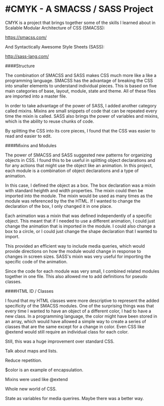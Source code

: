 #CMYK - A SMACSS / SASS Project
===========
CMYK is a project that brings together some of the skills I learned about in Scalable Modular Architecture of CSS (SMACSS):

https://smacss.com/

And Syntactically Awesome Style Sheets (SASS):

http://sass-lang.com/


####Structure

The combination of SMACSS and SASS makes CSS much more like a like a programming language. SMACSS has the advantage of breaking the CSS into smaller elements to understand individual pieces. This is based on five main categories of base, layout, module, state and theme. All of these files are imported into a master file.

In order to take advantage of the power of SASS, I added another category called mixins. Mixins are small snippets of code that can be repeated every time the mixin is called. SASS also brings the power of variables and mixins, which is the ability to reuse chunks of code.

By splitting the CSS into its core pieces, I found that the CSS was easier to read and easier to edit.

 
####Mixins and Modules

The power of SMACSS and SASS suggested new patterns for organizing objects in CSS. I found this to be useful in splitting object declarations and for any actions that might use the object like an animation. In this project, each module is a combination of object declarations and a type of animation.

In this case, I defined the object as a box. The box declaration was a mixin with standard heighth and width properties. The mixin could then be imported into the module. The mixin would be used as many times as the module was referenced by the the HTML. If I wanted to change the declaration of the box, I only changed it in one place.

Each animation was a mixin that was defined independently of a specific object. This meant that if I needed to use a different animation, I could just change the animation that is imported in the module. I could also change a box to a circle, or I could just change the shape declaration that I wanted to import. 

This provided an efficient way to include media queries, which would provide directions on how the module would change in response to changes in screen sizes. SASS's mixin was very useful for importing the specific code of the animation.

Since the code for each module was very small, I combined related modules together in one file. This also allowed me to add definitions for pseudo classes.

####HTML ID / Classes

I found that my HTML classes were more descriptive to represent the added specificity of the SMACSS modules. One of the surprising things was that every time I wanted to have an object of a different color, I had to have a new class.  In a programming language, the color might have been stored in an array, which would have allowed a simple way to create a series of classes that are the same except for a change in color. Even CSS like @extend would still require an individual class for each color.

Still, this was a huge improvement over standard CSS.

Talk about maps and lists.

Reduce repetition.

$color is an example of encapsulation.

Mixins were used like @extend

Whole new world of CSS.

State as variables for media querires. Maybe there was a better way.








